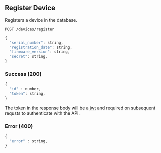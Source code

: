 ## Register Device

Registers a device in the database.  

```http
POST /devices/register
```

```javascript
{
  "serial_number": string,
  "registration_date": string,
  "firmware_version": string,
  "secret": string,
}
```

### Success (200)

```javascript
{
  "id" : number,
  "token": string,
}
```

The token in the response body will be a [jwt](https://jwt.io/) and required on subsequent requsts to authenticate with the API. 

### Error (400)

```javascript
{
  "error" : string,
}
```
